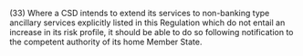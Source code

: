 (33) Where a CSD intends to extend its services to non-banking type ancillary services explicitly listed in this Regulation which do not entail an increase in its risk profile, it should be able to do so following notification to the competent authority of its home Member State.